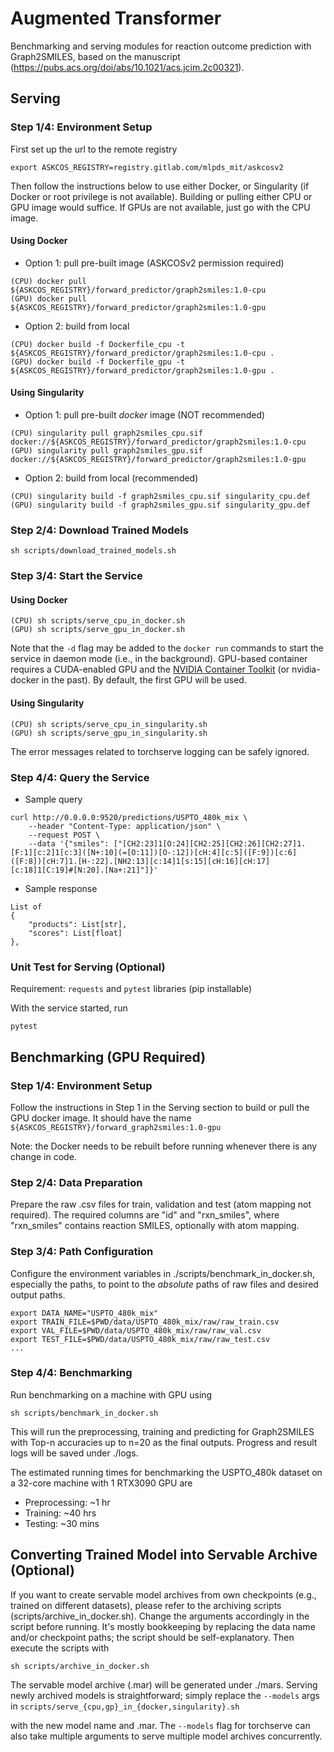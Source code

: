 # Augmented Transformer
Benchmarking and serving modules for reaction outcome prediction with Graph2SMILES, based on the manuscript (https://pubs.acs.org/doi/abs/10.1021/acs.jcim.2c00321).

## Serving

### Step 1/4: Environment Setup

First set up the url to the remote registry
```
export ASKCOS_REGISTRY=registry.gitlab.com/mlpds_mit/askcosv2
```
Then follow the instructions below to use either Docker, or Singularity (if Docker or root privilege is not available). Building or pulling either CPU or GPU image would suffice. If GPUs are not available, just go with the CPU image.

#### Using Docker

- Option 1: pull pre-built image (ASKCOSv2 permission required)
```
(CPU) docker pull ${ASKCOS_REGISTRY}/forward_predictor/graph2smiles:1.0-cpu
(GPU) docker pull ${ASKCOS_REGISTRY}/forward_predictor/graph2smiles:1.0-gpu
```
- Option 2: build from local
```
(CPU) docker build -f Dockerfile_cpu -t ${ASKCOS_REGISTRY}/forward_predictor/graph2smiles:1.0-cpu .
(GPU) docker build -f Dockerfile_gpu -t ${ASKCOS_REGISTRY}/forward_predictor/graph2smiles:1.0-gpu .
```

#### Using Singularity

- Option 1: pull pre-built *docker* image (NOT recommended)
```
(CPU) singularity pull graph2smiles_cpu.sif docker://${ASKCOS_REGISTRY}/forward_predictor/graph2smiles:1.0-cpu
(GPU) singularity pull graph2smiles_gpu.sif docker://${ASKCOS_REGISTRY}/forward_predictor/graph2smiles:1.0-gpu
```
- Option 2: build from local (recommended)
```
(CPU) singularity build -f graph2smiles_cpu.sif singularity_cpu.def
(GPU) singularity build -f graph2smiles_gpu.sif singularity_gpu.def
```

### Step 2/4: Download Trained Models

```
sh scripts/download_trained_models.sh
```

### Step 3/4: Start the Service

#### Using Docker

```
(CPU) sh scripts/serve_cpu_in_docker.sh
(GPU) sh scripts/serve_gpu_in_docker.sh
```
Note that the `-d` flag may be added to the `docker run` commands to start the service in daemon mode (i.e., in the background). GPU-based container requires a CUDA-enabled GPU and the <a href="https://www.example.com/my great page">NVIDIA Container Toolkit</a> (or nvidia-docker in the past). By default, the first GPU will be used.

#### Using Singularity

```
(CPU) sh scripts/serve_cpu_in_singularity.sh
(GPU) sh scripts/serve_gpu_in_singularity.sh
```
The error messages related to torchserve logging can be safely ignored.

### Step 4/4: Query the Service

- Sample query
```
curl http://0.0.0.0:9520/predictions/USPTO_480k_mix \
    --header "Content-Type: application/json" \
    --request POST \
    --data '{"smiles": ["[CH2:23]1[O:24][CH2:25][CH2:26][CH2:27]1.[F:1][c:2]1[c:3]([N+:10](=[O:11])[O-:12])[cH:4][c:5]([F:9])[c:6]([F:8])[cH:7]1.[H-:22].[NH2:13][c:14]1[s:15][cH:16][cH:17][c:18]1[C:19]#[N:20].[Na+:21]"]}'
```
- Sample response
```
List of
{
    "products": List[str],
    "scores": List[float]
},
```

### Unit Test for Serving (Optional)
Requirement: `requests` and `pytest` libraries (pip installable)

With the service started, run
```
pytest
```

## Benchmarking (GPU Required)

### Step 1/4: Environment Setup
Follow the instructions in Step 1 in the Serving section to build or pull the GPU docker image. It should have the name `${ASKCOS_REGISTRY}/forward_graph2smiles:1.0-gpu`

Note: the Docker needs to be rebuilt before running whenever there is any change in code.

### Step 2/4: Data Preparation
Prepare the raw .csv files for train, validation and test (atom mapping not required). The required columns are "id" and "rxn_smiles", where "rxn_smiles" contains reaction SMILES, optionally with atom mapping.

### Step 3/4: Path Configuration
Configure the environment variables in ./scripts/benchmark_in_docker.sh, especially the paths, to point to the *absolute* paths of raw files and desired output paths.
```
export DATA_NAME="USPTO_480k_mix"
export TRAIN_FILE=$PWD/data/USPTO_480k_mix/raw/raw_train.csv
export VAL_FILE=$PWD/data/USPTO_480k_mix/raw/raw_val.csv
export TEST_FILE=$PWD/data/USPTO_480k_mix/raw/raw_test.csv
...
```

### Step 4/4: Benchmarking
Run benchmarking on a machine with GPU using
```
sh scripts/benchmark_in_docker.sh
```
This will run the preprocessing, training and predicting for Graph2SMILES with Top-n accuracies up to n=20 as the final outputs. Progress and result logs will be saved under ./logs.

The estimated running times for benchmarking the USPTO_480k dataset on a 32-core machine with 1 RTX3090 GPU are
* Preprocessing: ~1 hr
* Training: ~40 hrs
* Testing: ~30 mins

## Converting Trained Model into Servable Archive (Optional)
If you want to create servable model archives from own checkpoints (e.g., trained on different datasets),
please refer to the archiving scripts (scripts/archive_in_docker.sh).
Change the arguments accordingly in the script before running.
It's mostly bookkeeping by replacing the data name and/or checkpoint paths; the script should be self-explanatory. Then execute the scripts with
```
sh scripts/archive_in_docker.sh
```
The servable model archive (.mar) will be generated under ./mars. Serving newly archived models is straightforward; simply replace the `--models` args in `scripts/serve_{cpu,gp}_in_{docker,singularity}.sh`

with the new model name and .mar. The `--models` flag for torchserve can also take multiple arguments to serve multiple model archives concurrently.
